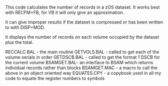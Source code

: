This code calculates the number of records in a zOS dataset. It works best with RECFM=FB, for VB it will only give an approximation. 

It can give improper results if the dataset is compressed or has been written to with DISP=MOD.

It displays the number of records on each volume occupied by the dataset plus the total.

RECCALC.BAL - the main routine
GETVOLS.BAL - called to get each of the volume serials in order
GETDSCB.BAL - called to get the format 1 DSCB for the current volume
BSAMGET.BAL- an interface to BSAM which returns individual records rather than blocks
BSAMGET.MAC - a macro to call the above in an object oriented way
EQUATES.CPY - a copybook used in all my code to equate the register numbers to symbols
